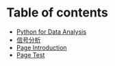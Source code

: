 # Table of contents

* [Python for Data Analysis](README.md)
* [信号分析](xin-hao-fen-xi.md)
* [Page Introduction](page-introduction.md)
* [Page Test](page-test.md)
